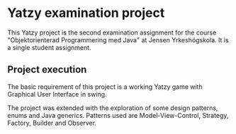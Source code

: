 # Yatzy examination project

This Yatzy project is the second examination assignment for the course 
"Objektorienterad Programmering med Java" at Jensen Yrkeshögskola. 
It is a single student assignment.

## Project execution

The basic requirement of this project is  a working Yatzy game with 
Graphical User Interface in swing.

The project was extended with the exploration of some design patterns,
enums and Java generics. Patterns used are Model-View-Control, Strategy,
Factory, Builder and Observer.